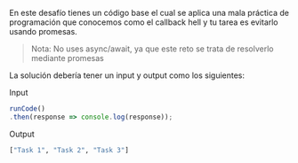 En este desafío tienes un código base el cual se aplica una mala práctica de programación que conocemos como el callback hell y tu tarea es evitarlo usando promesas.

> Nota: No uses async/await, ya que este reto se trata de resolverlo mediante promesas

La solución debería tener un input y output como los siguientes:

Input

```js
runCode()
.then(response => console.log(response));
```

Output

```bash
["Task 1", "Task 2", "Task 3"]
```


